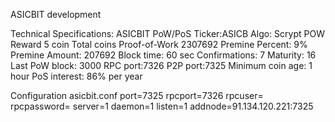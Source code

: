 
ASICBIT development 

Technical Specifications:
ASICBIT  PoW/PoS
Ticker:ASICB
Algo: Scrypt
POW Reward 5 coin
Total coins Proof-of-Work
2307692
Premine Percent: 9%
Premine Amount: 207692
Block time: 60 sec
Confirmations: 7
Maturity: 16
Last PoW block: 3000
RPC port:7326
P2P port:7325
Minimum coin age: 1 hour
PoS interest: 86% per year


Configuration
asicbit.conf
port=7325
rpcport=7326
rpcuser=
rpcpassword=
server=1
daemon=1
listen=1
addnode=91.134.120.221:7325

